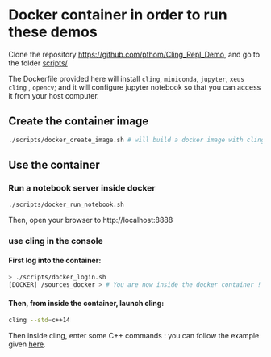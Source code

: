 
# Docker container in order to run these demos

Clone the repository https://github.com/pthom/Cling_Repl_Demo, and go to the folder [scripts/](https://github.com/pthom/Cling_Repl_Demo/tree/master/scripts)

The Dockerfile provided here will install `cling`, `miniconda`, `jupyter`, `xeus cling` , `opencv`; and it will configure
jupyter notebook so that you can access it from your host computer.

## Create the container image

````bash
./scripts/docker_create_image.sh # will build a docker image with cling (be patient, this requires 10 minutes)
````

## Use the container

### Run a notebook server inside docker

````bash
./scripts/docker_run_notebook.sh
````

Then, open your browser to http://localhost:8888

### use cling in the console

#### First log into the container:
````bash
> ./scripts/docker_login.sh
[DOCKER] /sources_docker > # You are now inside the docker container !
````

#### Then, from inside the container, launch cling:

````bash
cling --std=c++14
````

Then inside cling, enter some C++ commands : you can follow the example given [here](../Shell_Functional_REPL.html).
